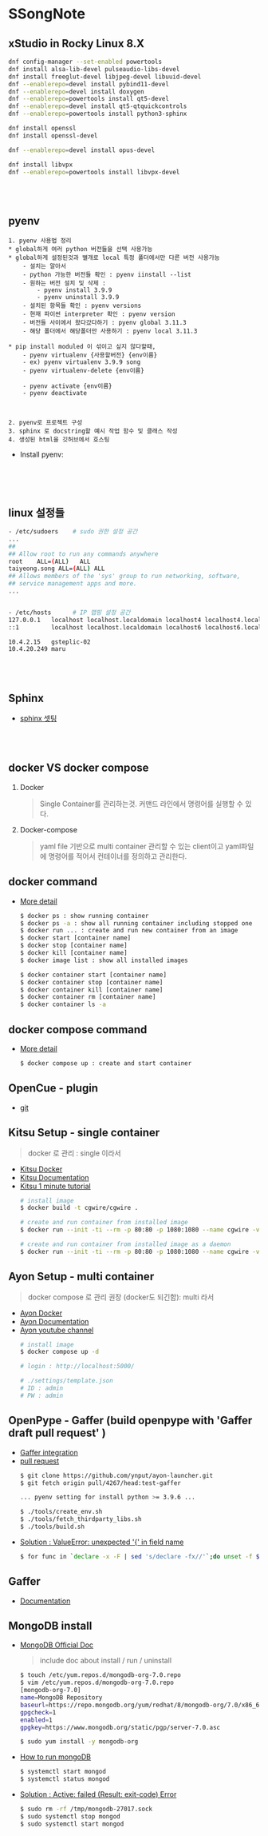 # SSongNote

## xStudio in Rocky Linux 8.X
```sh
dnf config-manager --set-enabled powertools
dnf install alsa-lib-devel pulseaudio-libs-devel
dnf install freeglut-devel libjpeg-devel libuuid-devel
dnf --enablerepo=devel install pybind11-devel
dnf --enablerepo=devel install doxygen
dnf --enablerepo=powertools install qt5-devel
dnf --enablerepo=devel install qt5-qtquickcontrols
dnf --enablerepo=powertools install python3-sphinx

dnf install openssl
dnf install openssl-devel

dnf --enablerepo=devel install opus-devel

dnf install libvpx
dnf --enablerepo=powertools install libvpx-devel
```

</br>
</br>

## pyenv


```
1. pyenv 사용법 정리
* global하게 여러 python 버전들을 선택 사용가능
* global하게 설정된것과 별개로 local 특정 폴더에서만 다른 버전 사용가능
	- 설치는 알아서
	- python 가능한 버전들 확인 : pyenv iinstall --list 
	- 원하는 버전 설치 및 삭제 : 
		- pyenv install 3.9.9 
		- pyenv uninstall 3.9.9
	- 설치된 항목들 확인 : pyenv versions
	- 현재 파이썬 interpreter 확인 : pyenv version
	- 버전들 사이에서 왔다갔다하기 : pyenv global 3.11.3
	- 해당 폴더에서 해당폴더만 사용하기 : pyenv local 3.11.3

* pip install moduled 이 섞이고 싶지 않다할때, 
	- pyenv virtualenv {사용할버전} {env이름} 
	- ex) pyenv virtualenv 3.9.9 song
	- pyenv virtualenv-delete {env이름}

	- pyenv activate {env이름}
	- pyenv deactivate
	
	

2. pyenv로 프로젝트 구성
3. sphinx 로 docstring할 예시 작업 함수 및 클래스 작성
4. 생성된 html을 깃허브에서 호스팅
```
- Install pyenv:
```sh

```

</br>
</br>


## linux 설정들
```sh
- /etc/sudoers    # sudo 권한 설정 공간
...
##
## Allow root to run any commands anywhere 
root	ALL=(ALL) 	ALL
taiyeong.song ALL=(ALL) ALL
## Allows members of the 'sys' group to run networking, software, 
## service management apps and more.
...


- /etc/hosts      # IP 맵핑 설정 공간
127.0.0.1   localhost localhost.localdomain localhost4 localhost4.localdomain4
::1         localhost localhost.localdomain localhost6 localhost6.localdomain6

10.4.2.15   gsteplic-02
10.4.20.249 maru

```

</br>
</br>

## Sphinx

- [sphinx 셋팅](https://hooni-playground.com/1101/)

</br>
</br>


## docker VS docker compose
1. Docker

	>  Single Container를 관리하는것. 커맨드 라인에서 명령어를 실행할 수 있다.

 

2. Docker-compose

	> yaml file 기반으로 multi container 관리할 수 있는 client이고 yaml파일에 명령어를 적어서 컨테이너를 정의하고 관리한다.


## docker command
- [More detail](https://kibua20.tistory.com/135)
	```sh
	$ docker ps : show running container
	$ docker ps -a : show all running container including stopped one
	$ docker run ... : create and run new container from an image
	$ docker start [container name]
	$ docker stop [container name]
	$ docker kill [container name]
	$ docker image list : show all installed images

	$ docker container start [container name]
	$ docker container stop [container name]
	$ docker container kill [container name]
	$ docker container rm [container name]
	$ docker container ls -a
	```

## docker compose command
- [More detail](https://kimjingo.tistory.com/108)

	```sh
	$ docker compose up : create and start container
	```

## OpenCue - plugin
- [git](https://github.com/AcademySoftwareFoundation/OpenCue/tree/master/cuesubmit/plugins)

## Kitsu Setup - single container
> docker 로 관리 : single 이라서
- [Kitsu Docker](https://github.com/cgwire/kitsu-docker)
- [Kitsu Documentation](https://kitsu.cg-wire.com/#getting-started)
- [Kitsu 1 minute tutorial](https://www.youtube.com/playlist?list=PLp_1gB5ZBHXqnQgZ4TCrAt7smxesaDo29)
	```sh
	# install image
	$ docker build -t cgwire/cgwire .

	# create and run container from installed image
	$ docker run --init -ti --rm -p 80:80 -p 1080:1080 --name cgwire -v zou-storage:/var/lib/postgresql -v zou-storage:/opt/zou/previews cgwire/cgwire

	# create and run container from installed image as a daemon
	$ docker run --init -ti --rm -p 80:80 -p 1080:1080 --name cgwire -v zou-storage:/var/lib/postgresql -v zou-storage:/opt/zou/previews cgwire/cgwire
	```

## Ayon Setup - multi container
> docker compose 로 관리 권장 (docker도 되긴함): multi 라서
- [Ayon Docker](https://github.com/ynput/ayon-docker)
- [Ayon Documentation](https://ayon.ynput.io/docs/artist_getting_started/)
- [Ayon youtube channel](https://www.youtube.com/@ynput/playlists)
	```sh
	# install image
	$ docker compose up -d

	# login : http://localhost:5000/

	# ./settings/template.json
	# ID : admin
	# PW : admin
	```

## OpenPype - Gaffer (build openpype with 'Gaffer draft pull request' )
- [Gaffer integration](https://community.ynput.io/t/gaffer-integration/183)
- [pull request](https://github.com/ynput/OpenPype/pull/4267)
	```sh
	$ git clone https://github.com/ynput/ayon-launcher.git
	$ git fetch origin pull/4267/head:test-gaffer

	... pyenv setting for install python >= 3.9.6 ... 

	$ ./tools/create_env.sh
	$ ./tools/fetch_thirdparty_libs.sh
	$ ./tools/build.sh
	```
- [ Solution : ValueError: unexpected '{' in field name ](https://github.com/ynput/OpenPype/issues/4608)
	```sh
	$ for func in `declare -x -F | sed 's/declare -fx//'`;do unset -f $func;done && ./openpype_gui
	```

## Gaffer
- [Documentation](https://www.gafferhq.org/documentation/1.3.9.0/index.html)

## MongoDB install
- [MongoDB Official Doc](https://www.mongodb.com/docs/manual/tutorial/install-mongodb-on-red-hat/#std-label-install-mdb-community-redhat-centos)
	> include doc about install / run / uninstall
	```sh
	$ touch /etc/yum.repos.d/mongodb-org-7.0.repo
	$ vim /etc/yum.repos.d/mongodb-org-7.0.repo
	[mongodb-org-7.0]
	name=MongoDB Repository
	baseurl=https://repo.mongodb.org/yum/redhat/8/mongodb-org/7.0/x86_64/
	gpgcheck=1
	enabled=1
	gpgkey=https://www.mongodb.org/static/pgp/server-7.0.asc

	$ sudo yum install -y mongodb-org

	```

- [How to run mongoDB](https://www.golinuxcloud.com/install-mongodb-rocky-linux/)
	```sh
	$ systemctl start mongod
	$ systemctl status mongod
	```

- [Solution : Active: failed (Result: exit-code) Error](https://kozeldark.tistory.com/134)
	```sh
	$ sudo rm -rf /tmp/mongodb-27017.sock
	$ sudo systemctl stop mongod
	$ sudo systemctl start mongod
	```
